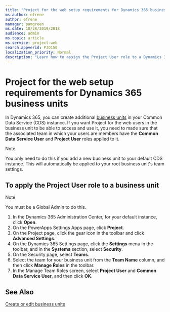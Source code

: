 ```yaml
---
title: "Project for the web setup requirements for Dynamics 365 business units"
ms.author: efrene
author: efrene
manager: pamgreen
ms.date: 10/28/2019/2018
audience: admin
ms.topic: article
ms.service: project-web
search.appverid: PJO150
localization_priority: Normal
description: "Learn how to assign the Project User role to a Dynamics 365 business unit's team."
---
```


# Project for the web setup requirements for Dynamics 365 business units

In Dynamics 365, you can create additional [business units](https://docs.microsoft.com/en-us/power-platform/admin/create-edit-business-units) in your Common Data Service (CDS) instance.  If you want Project for the web users in the business unit to be able to access and use it, you need to made sure that the associated team in which your users are members have the **Common Data Service User** and **Project User** roles applied to it.

> [!NOTE]
> You only need to do this if you add a new business unit to your default CDS instance. This will automatically be applied to your root business unit's team settings.

## To apply the Project User role to a business unit

> [!NOTE]
> You must be a Global Admin to do this.

1. In the Dynamics 365 Administration Center, for your default instance, click **Open**.
2. On the PowerApps Settings Apps page, click **Project**.
3. On the Project page, click the gear icon in the toolbar and click **Advanced Settings**.
4. On the Dynamics 365 Settings page, click the **Settings** menu in the toolbar, and in the **Systems** section, select **Security**.
5. On the Security page, select **Teams**.
6. Select the team for your business unit from the **Team Name** column, and then click **Manage Roles** in the toolbar.
7. In the Manage Team Roles screen, select **Project User** and **Common Data Service User**, and then click **OK**.<br/>

   


## See Also

[Create or edit business units](https://docs.microsoft.com/en-us/power-platform/admin/create-edit-business-units)
  
  



